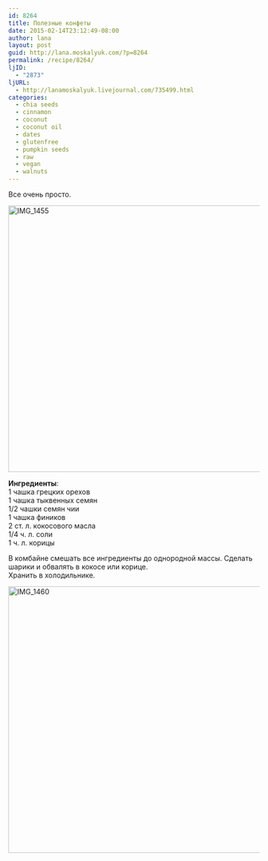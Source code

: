 ```yaml
---
id: 8264
title: Полезные конфеты
date: 2015-02-14T23:12:49-08:00
author: lana
layout: post
guid: http://lana.moskalyuk.com/?p=8264
permalink: /recipe/8264/
ljID:
  - "2873"
ljURL:
  - http://lanamoskalyuk.livejournal.com/735499.html
categories:
  - chia seeds
  - cinnamon
  - coconut
  - coconut oil
  - dates
  - glutenfree
  - pumpkin seeds
  - raw
  - vegan
  - walnuts
---
```

Все очень просто.

<img loading="lazy" src="https://farm8.staticflickr.com/7389/15914670813_8364368581_c.jpg" alt="IMG_1455" width="800" height="534" /> 

**Ингредиенты**:  
1 чашка грецких орехов  
1 чашка тыквенных семян  
1/2 чашки семян чии  
1 чашка фиников  
2 ст. л. кокосового масла  
1/4 ч. л. соли  
1 ч. л. корицы

В комбайне смешать все ингредиенты до однородной массы. Сделать шарики и обвалять в кокосе или корице.  
Хранить в холодильнике.

<img loading="lazy" src="https://farm9.staticflickr.com/8604/16348951687_cb4ff3059b_c.jpg" alt="IMG_1460" width="800" height="534" />